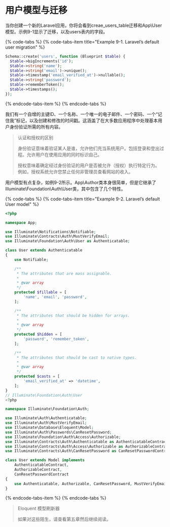 # 用户模型与迁移

当你创建一个新的Laravel应用，你将会看到creae\_users\_table迁移和App\User模型。示例9-1显示了迁移，以及users表内的字段。

{% code-tabs %}
{% code-tabs-item title="Example 9-1. Laravel’s default user migration" %}
```php
Schema::create('users', function (Blueprint $table) {
  $table->bigIncrements('id');
  $table->string('name');
  $table->string('email')->unique();
  $table->timestamp('email_verified_at')->nullable();
  $table->string('password');
  $table->rememberToken();
  $table->timestamps();
});
```
{% endcode-tabs-item %}
{% endcode-tabs %}

我们有一个自增的主键ID、一个名称、一个唯一的电子邮件、一个密码、一个“记住我”标记，以及创建和修改的时间戳。这涵盖了在大多数应用程序中处理基本用户身份验证所需的所有内容。

> 认证和授权的区别
>
> 身份验证意味着验证某人是谁，允许他们充当系统用户。包括登录和登出过程。允许用户在使用应用的同时标识自己。
>
> 授权意味着确定经过身份验证的用户是否被允许（授权）执行特定行为。 例如，授权系统允许您禁止任何非管理员查看网站的收入。

用户模型有点复杂，如例9-2所示。App\Author类本身很简单，但是它继承了Illuminate\Foundation\Auth\User类，其中包含了几个特性。

{% code-tabs %}
{% code-tabs-item title="Example 9-2. Laravel’s default User model" %}
```php
<?php

namespace App;

use Illuminate\Notifications\Notifiable;
use Illuminate\Contracts\Auth\MustVerifyEmail;
use Illuminate\Foundation\Auth\User as Authenticatable;

class User extends Authenticatable
{
    use Notifiable;

    /**
     * The attributes that are mass assignable.
     *
     * @var array
     */
    protected $fillable = [
        'name', 'email', 'password',
    ];

    /**
     * The attributes that should be hidden for arrays.
     *
     * @var array
     */
    protected $hidden = [
        'password', 'remember_token',
    ];

    /**
     * The attributes that should be cast to native types.
     *
     * @var array
     */
    protected $casts = [
        'email_verified_at' => 'datetime',
    ];
}
// Illuminate\Foundation\Auth\User
<?php

namespace Illuminate\Foundation\Auth;

use Illuminate\Auth\Authenticatable;
use Illuminate\Auth\MustVerifyEmail;
use Illuminate\Database\Eloquent\Model;
use Illuminate\Auth\Passwords\CanResetPassword;
use Illuminate\Foundation\Auth\Access\Authorizable;
use Illuminate\Contracts\Auth\Authenticatable as AuthenticatableContract;
use Illuminate\Contracts\Auth\Access\Authorizable as AuthorizableContract;
use Illuminate\Contracts\Auth\CanResetPassword as CanResetPasswordContract;

class User extends Model implements
    AuthenticatableContract,
    AuthorizableContract,
    CanResetPasswordContract
{
    use Authenticatable, Authorizable, CanResetPassword, MustVerifyEmail;
}

```
{% endcode-tabs-item %}
{% endcode-tabs %}

> Eloquent 模型刷新器
>
> 如果对这些陌生，请查看第五章然后继续阅读。


